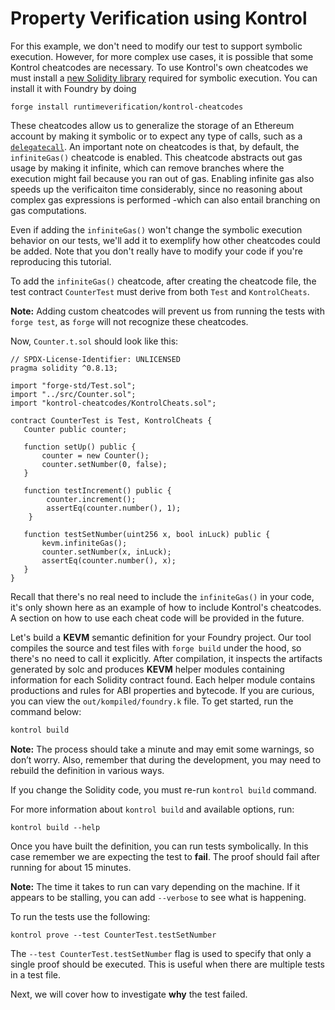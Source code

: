 # Property Verification using Kontrol

For this example, we don't need to modify our test to support symbolic execution. However, for more complex use cases, it is possible that some Kontrol cheatcodes are necessary. To use Kontrol's own cheatcodes we must install a [new Solidity library](https://github.com/runtimeverification/kontrol-cheatcodes/) required for symbolic execution. You can install it with Foundry by doing
```
forge install runtimeverification/kontrol-cheatcodes
```

These cheatcodes allow us to generalize the storage of an Ethereum account by making it symbolic or to expect any type of calls, such as a [`delegatecall`](https://www.evm.codes/#f4). An important note on cheatcodes is that, by default, the `infiniteGas()` cheatcode is enabled. This cheatcode abstracts out gas usage by making it infinite, which can remove branches where the execution might fail because you ran out of gas. Enabling infinite gas also speeds up the verificaiton time considerably, since no reasoning about complex gas expressions is performed -which can also entail branching on gas computations.

Even if adding the `infiniteGas()` won't change the symbolic execution behavior on our tests, we'll add it to exemplify how other cheatcodes could be added. Note that you don't really have to modify your code if you're reproducing this tutorial.

To add the `infiniteGas()` cheatcode, after creating the cheatcode file, the test contract `CounterTest` must derive from both `Test` and `KontrolCheats`.

**Note:** Adding custom cheatcodes will prevent us from running the tests with `forge test`, as `forge` will not recognize these cheatcodes.

Now, `Counter.t.sol` should look like this:

```solidity
// SPDX-License-Identifier: UNLICENSED
pragma solidity ^0.8.13;

import "forge-std/Test.sol";
import "../src/Counter.sol";
import "kontrol-cheatcodes/KontrolCheats.sol";

contract CounterTest is Test, KontrolCheats {
   Counter public counter;

   function setUp() public {
       counter = new Counter();
       counter.setNumber(0, false);
   }

   function testIncrement() public {
        counter.increment();
        assertEq(counter.number(), 1);
    }

   function testSetNumber(uint256 x, bool inLuck) public {
       kevm.infiniteGas();
       counter.setNumber(x, inLuck);
       assertEq(counter.number(), x);
   }
}
```

Recall that there's no real need to include the `infiniteGas()` in your code, it's only shown here as an example of how to include Kontrol's cheatcodes. A section on how to use each cheat code will be provided in the future.

Let's build a **KEVM** semantic definition for your Foundry project. Our tool compiles the source and test files with `forge build` under the hood, so there's no need to call it explicitly. After compilation, it inspects the artifacts generated by solc and produces **KEVM** helper modules containing information for each Solidity contract found. Each helper module contains productions and rules for ABI properties and bytecode. If you are curious, you can view the `out/kompiled/foundry.k` file. To get started, run the command below:

```sh
kontrol build
```

**Note:** The process should take a minute and may emit some warnings, so don’t worry. Also, remember that during the development, you may need to rebuild the definition in various ways.

If you change the Solidity code, you must re-run `kontrol build` command.

For more information about `kontrol build` and available options, run:

```
kontrol build --help
```

Once you have built the definition, you can run tests symbolically. In this case remember we are expecting the test to **fail**. The proof should fail after running for about 15 minutes.

**Note:** The time it takes to run can vary depending on the machine. If it appears to be stalling, you can add `--verbose` to see what is happening.

To run the tests use the following:

```
kontrol prove --test CounterTest.testSetNumber
```

The `--test CounterTest.testSetNumber` flag is used to specify that only a single proof should be executed. This is useful when there are multiple tests in a test file.

Next, we will cover how to investigate **why** the test failed.
